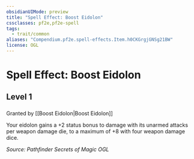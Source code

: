 ```yaml
---
obsidianUIMode: preview
title: "Spell Effect: Boost Eidolon"
cssclasses: pf2e,pf2e-spell
tags:
  - trait/common
aliases: "Compendium.pf2e.spell-effects.Item.h0CKGrgjGNSg21BW"
license: OGL
---
```

# Spell Effect: Boost Eidolon
## Level 1
### 






Granted by [[Boost Eidolon|Boost Eidolon]]

Your eidolon gains a +2 status bonus to damage with its unarmed attacks per weapon damage die, to a maximum of +8 with four weapon damage dice.

*Source: Pathfinder Secrets of Magic*
*OGL*
